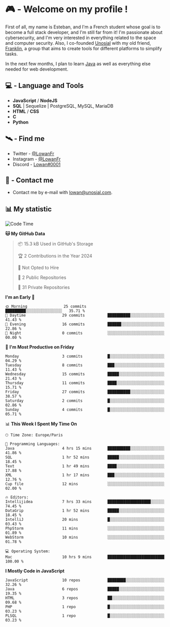 # 🎮 - Welcome on my profile !
First of all, my name is Esteban, and I'm a French student whose goal is to become a full stack developer, and I'm still far from it!
I'm passionate about cybersecurity, and I'm very interested in everything related to the space and computer security.
Also, I co-founded [Unosial](https://github.com/Unosial) with my old friend, [Franklin](https://github.com/AbaFranklin/), a group that aims to create tools for different platforms to simplify tasks. 

In the next few months, I plan to learn [Java](https://www.java.com/) as well as everything else needed for web development.




## 💻 - Language and Tools
- **JavaScript** / **NodeJS**
- **SQL** | Sequelize | PostgreSQL, MySQL, MariaDB
- **HTML** / **CSS**
- **C**
- **Python**

## 🛰️ - Find me

 - Twitter - [@LowanFr](https://twitter.com/LowanFr/)
 - Instagram - [@LowanFr](https://instagram.com/LowanFr)
 - Discord -  [Lowan#0001](https://unosial.bio/Lowan)
 
## 📡 - Contact me
 - Contact me by e-mail with [lowan@unosial.com](mailto:lowan@unosial.com).

## 📊 My statistic
<!--START_SECTION:waka-->
![Code Time](http://img.shields.io/badge/Code%20Time-707%20hrs%2039%20mins-blue)

**🐱 My GitHub Data** 

> 📦 15.3 kB Used in GitHub's Storage 
 > 
> 🏆 2 Contributions in the Year 2024
 > 
> 🚫 Not Opted to Hire
 > 
> 📜 2 Public Repositories 
 > 
> 🔑 31 Private Repositories 
 > 
**I'm an Early 🐤** 

```text
🌞 Morning                25 commits          █████████░░░░░░░░░░░░░░░░   35.71 % 
🌆 Daytime                29 commits          ██████████░░░░░░░░░░░░░░░   41.43 % 
🌃 Evening                16 commits          ██████░░░░░░░░░░░░░░░░░░░   22.86 % 
🌙 Night                  0 commits           ░░░░░░░░░░░░░░░░░░░░░░░░░   00.00 % 
```
📅 **I'm Most Productive on Friday** 

```text
Monday                   3 commits           █░░░░░░░░░░░░░░░░░░░░░░░░   04.29 % 
Tuesday                  8 commits           ███░░░░░░░░░░░░░░░░░░░░░░   11.43 % 
Wednesday                15 commits          █████░░░░░░░░░░░░░░░░░░░░   21.43 % 
Thursday                 11 commits          ████░░░░░░░░░░░░░░░░░░░░░   15.71 % 
Friday                   27 commits          ██████████░░░░░░░░░░░░░░░   38.57 % 
Saturday                 2 commits           █░░░░░░░░░░░░░░░░░░░░░░░░   02.86 % 
Sunday                   4 commits           █░░░░░░░░░░░░░░░░░░░░░░░░   05.71 % 
```


📊 **This Week I Spent My Time On** 

```text
🕑︎ Time Zone: Europe/Paris

💬 Programming Languages: 
Java                     4 hrs 15 mins       ██████████░░░░░░░░░░░░░░░   41.86 % 
SQL                      1 hr 52 mins        █████░░░░░░░░░░░░░░░░░░░░   18.45 % 
Text                     1 hr 49 mins        ████░░░░░░░░░░░░░░░░░░░░░   17.88 % 
XML                      1 hr 17 mins        ███░░░░░░░░░░░░░░░░░░░░░░   12.76 % 
Cup file                 12 mins             ░░░░░░░░░░░░░░░░░░░░░░░░░   02.00 % 

🔥 Editors: 
Intellijidea             7 hrs 33 mins       ███████████████████░░░░░░   74.45 % 
DataGrip                 1 hr 52 mins        █████░░░░░░░░░░░░░░░░░░░░   18.45 % 
IntelliJ                 20 mins             █░░░░░░░░░░░░░░░░░░░░░░░░   03.43 % 
PhpStorm                 11 mins             ░░░░░░░░░░░░░░░░░░░░░░░░░   01.89 % 
WebStorm                 10 mins             ░░░░░░░░░░░░░░░░░░░░░░░░░   01.78 % 

💻 Operating System: 
Mac                      10 hrs 9 mins       █████████████████████████   100.00 % 
```

**I Mostly Code in JavaScript** 

```text
JavaScript               10 repos            ████████░░░░░░░░░░░░░░░░░   32.26 % 
Java                     6 repos             █████░░░░░░░░░░░░░░░░░░░░   19.35 % 
HTML                     3 repos             ██░░░░░░░░░░░░░░░░░░░░░░░   09.68 % 
PHP                      1 repo              █░░░░░░░░░░░░░░░░░░░░░░░░   03.23 % 
PLSQL                    1 repo              █░░░░░░░░░░░░░░░░░░░░░░░░   03.23 % 
```




<!--END_SECTION:waka-->
